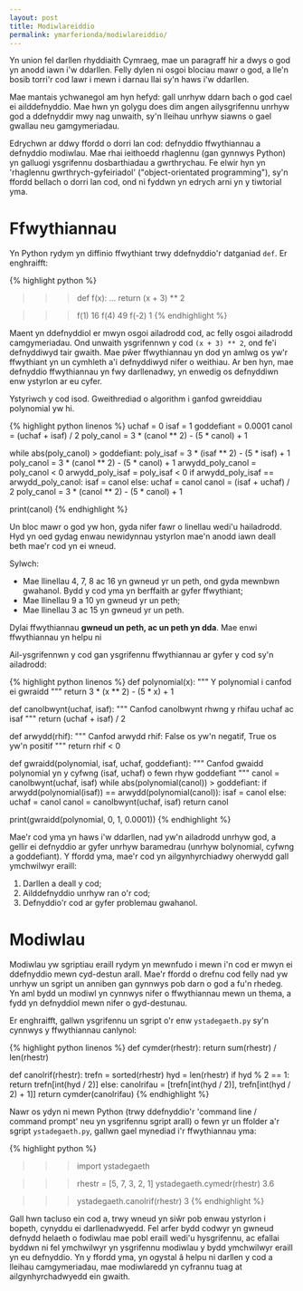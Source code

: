 ```yaml
---
layout: post
title: Modiwlareiddio
permalink: ymarferionda/modiwlareiddio/
---
```


Yn union fel darllen rhyddiaith Cymraeg, mae un paragraff hir a dwys o god yn
anodd iawn i'w ddarllen.
Felly dylen ni osgoi blociau mawr o god, a lle'n bosib torri'r cod lawr i mewn i
darnau llai sy'n haws i'w ddarllen.

Mae mantais ychwanegol am hyn hefyd: gall unrhyw ddarn bach o god cael ei
ailddefnyddio.
Mae hwn yn golygu does dim angen ailysgrifennu unrhyw god a ddefnyddir mwy nag
unwaith, sy'n lleihau unrhyw siawns o gael gwallau neu gamgymeriadau.

Edrychwn ar ddwy ffordd o dorri lan cod: defnyddio ffwythiannau a defnyddio
modiwlau.
Mae rhai ieithoedd rhaglennu (gan gynnwys Python) yn galluogi ysgrifennu
dosbarthiadau a gwrthrychau.
Fe elwir hyn yn 'rhaglennu gwrthrych-gyfeiriadol' ("object-orientated
programming"), sy'n ffordd bellach o dorri lan cod, ond ni fyddwn yn edrych arni
yn y tiwtorial yma.


# Ffwythiannau

Yn Python rydym yn diffinio ffwythiant trwy ddefnyddio'r datganiad `def`.
Er enghraifft:

{% highlight python %}
>>> def f(x):
...     return (x + 3) ** 2

>>> f(1)
16
>>> f(4)
49
>>> f(-2)
1
{% endhighlight %}

Maent yn ddefnyddiol er mwyn osgoi ailadrodd cod, ac felly osgoi ailadrodd
camgymeriadau.
Ond unwaith ysgrifennwn y cod `(x + 3) ** 2`, ond fe'i defnyddiwyd tair
gwaith.
Mae pŵer ffwythiannau yn dod yn amlwg os yw'r ffwythiant yn un cymhleth a'i
defnyddiwyd nifer o weithiau.
Ar ben hyn, mae defnyddio ffwythiannau yn fwy darllenadwy, yn enwedig os
defnyddiwn enw ystyrlon ar eu cyfer.

Ystyriwch y cod isod.
Gweithrediad o algorithm i ganfod gwreiddiau polynomial yw hi.

{% highlight python linenos %}
uchaf = 0
isaf = 1
goddefiant = 0.0001
canol = (uchaf + isaf) / 2
poly_canol = 3 * (canol ** 2) - (5 * canol) + 1

while abs(poly_canol) > goddefiant:
	poly_isaf = 3 * (isaf ** 2) - (5 * isaf) + 1
	poly_canol = 3 * (canol ** 2) - (5 * canol) + 1
	arwydd_poly_canol = poly_canol < 0
	arwydd_poly_isaf = poly_isaf < 0
	if arwydd_poly_isaf == arwydd_poly_canol:
		isaf = canol
	else:
		uchaf = canol
	canol = (isaf + uchaf) / 2
	poly_canol = 3 * (canol ** 2) - (5 * canol) + 1

print(canol)
{% endhighlight %}

Un bloc mawr o god yw hon, gyda nifer fawr o linellau wedi'u hailadrodd.
Hyd yn oed gydag enwau newidynnau ystyrlon mae'n anodd iawn deall beth mae'r cod
yn ei wneud.

Sylwch:

+ Mae llinellau 4, 7, 8 ac 16 yn gwneud yr un peth, ond gyda mewnbwn gwahanol.
Bydd y cod yma yn berffaith ar gyfer ffwythiant;
+ Mae llinellau 9 a 10 yn gwneud yr un peth;
+ Mae llinellau 3 ac 15 yn gwneud yr un peth.

Dylai ffwythiannau **gwneud un peth, ac un peth yn dda**.
Mae enwi ffwythiannau yn helpu ni

Ail-ysgrifennwn y cod gan ysgrifennu ffwythiannau ar gyfer y cod sy'n ailadrodd:

{% highlight python linenos %}
def polynomial(x):
    """
    Y polynomial i canfod ei gwraidd
    """
    return 3 * (x ** 2) - (5 * x) + 1

def canolbwynt(uchaf, isaf):
    """
    Canfod canolbwynt rhwng y rhifau uchaf ac isaf
    """
    return (uchaf + isaf) / 2

def arwydd(rhif):
    """
    Canfod arwydd rhif: False os yw'n negatif, True os yw'n positif
    """
    return rhif < 0

def gwraidd(polynomial, isaf, uchaf, goddefiant):
    """
    Canfod gwaidd polynomial yn y cyfwng (isaf, uchaf) o fewn rhyw goddefiant
    """
    canol = canolbwynt(uchaf, isaf)
    while abs(polynomial(canol)) > goddefiant:
        if arwydd(polynomial(isaf)) == arwydd(polynomial(canol)):
            isaf = canol
        else:
            uchaf = canol
        canol = canolbwynt(uchaf, isaf)
    return canol

print(gwraidd(polynomial, 0, 1, 0.0001))
{% endhighlight %}

Mae'r cod yma yn haws i'w ddarllen, nad yw'n ailadrodd unrhyw god, a gellir ei
defnyddio ar gyfer unrhyw baramedrau (unrhyw bolynomial, cyfwng a goddefiant).
Y ffordd yma, mae'r cod yn ailgynhyrchiadwy oherwydd gall ymchwilwyr eraill:

1. Darllen a deall y cod;
2. Ailddefnyddio unrhyw ran o'r cod;
3. Defnyddio'r cod ar gyfer problemau gwahanol.


# Modiwlau

Modiwlau yw sgriptiau eraill rydym yn mewnfudo i mewn i'n cod er mwyn ei
ddefnyddio mewn cyd-destun arall.
Mae'r ffordd o drefnu cod felly nad yw unrhyw un sgript un anniben gan gynnwys
pob darn o god a fu'n rhedeg.
Yn aml bydd un modiwl yn cynnwys nifer o ffwythiannau mewn un thema, a fydd yn
defnyddiol mewn nifer o gyd-destunau.

Er enghraifft, gallwn ysgrifennu un sgript o'r enw `ystadegaeth.py` sy'n cynnwys
y ffwythiannau canlynol:

{% highlight python linenos %}
def cymder(rhestr):
	return sum(rhestr) / len(rhestr)

def canolrif(rhestr):
	trefn = sorted(rhestr)
	hyd = len(rhestr)
	if hyd % 2 == 1:
		return trefn[int(hyd / 2)]
	else:
		canolrifau = [trefn[int(hyd / 2)], trefn[int(hyd / 2) + 1]]
		return cymder(canolrifau)
{% endhighlight %}

Nawr os ydyn ni mewn Python (trwy ddefnyddio'r 'command line / command prompt'
neu yn ysgrifennu sgript arall) o fewn yr un ffolder a'r sgript
`ystadegaeth.py`, gallwn gael mynediad i'r ffwythiannau yma:

{% highlight python %}
>>> import ystadegaeth

>>> rhestr = [5, 7, 3, 2, 1]
>>> ystadegaeth.cymedr(rhestr)
3.6

>>> ystadegaeth.canolrif(rhestr)
3
{% endhighlight %}

Gall hwn tacluso ein cod a, trwy wneud yn siŵr pob enwau ystyrlon i bopeth,
cynyddu ei darllenadwyedd.
Fel arfer bydd codwyr yn gwneud defnydd helaeth o fodiwlau mae pobl eraill
wedi'u hysgrifennu, ac efallai byddwn ni fel ymchwilwyr yn ysgrifennu modiwlau y
bydd ymchwilwyr eraill yn eu defnyddio.
Yn y ffordd yma, yn ogystal â helpu ni darllen y cod a lleihau camgymeriadau,
mae modiwlaredd yn cyfrannu tuag at ailgynhyrchadwyedd ein gwaith.
